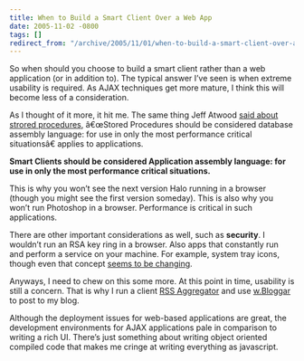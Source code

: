 ```yaml
---
title: When to Build a Smart Client Over a Web App
date: 2005-11-02 -0800
tags: []
redirect_from: "/archive/2005/11/01/when-to-build-a-smart-client-over-a-web-app.aspx/"
---
```


So when should you choose to build a smart client rather than a web
application (or in addition to). The typical answer I’ve seen is when
extreme usability is required. As AJAX techniques get more mature, I
think this will become less of a consideration.

As I thought of it more, it hit me. The same thing Jeff Atwood [said
about strored
procedures](http://www.codinghorror.com/blog/archives/000117.html),
â€œStored Procedures should be considered database assembly language:
for use in only the most performance critical situationsâ€ applies to
applications.

**Smart Clients should be considered Application assembly language: for
use in only the most performance critical situations.**

This is why you won’t see the next version Halo running in a browser
(though you might see the first version someday). This is also why you
won’t run Photoshop in a browser. Performance is critical in such
applications.

There are other important considerations as well, such as **security**.
I wouldn’t run an RSA key ring in a browser. Also apps that constantly
run and perform a service on your machine. For example, system tray
icons, though even that concept [seems to be
changing](http://microsoftgadgets.com/default.aspx).

Anyways, I need to chew on this some more. At this point in time,
usability is still a concern. That is why I run a client [RSS
Aggregator](http://www.rssbandit.org/) and use
[w.Bloggar](http://www.wbloggar.com/) to post to my blog.

Although the deployment issues for web-based applications are great, the
development environments for AJAX applications pale in comparison to
writing a rich UI. There’s just something about writing object oriented
compiled code that makes me cringe at writing everything as javascript.

